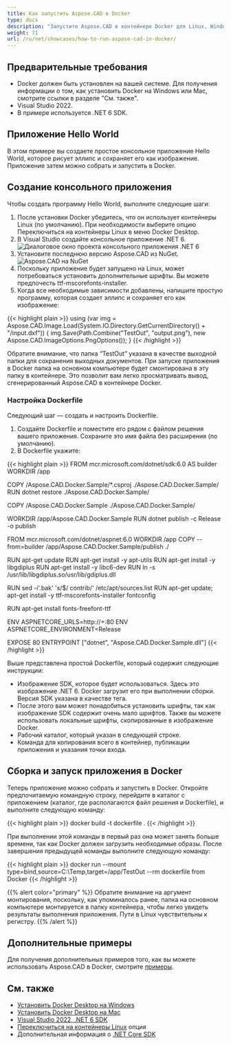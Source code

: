 ```yaml
---
title: Как запустить Aspose.CAD в Docker
type: docs
description: "Запустите Aspose.CAD в контейнере Docker для Linux, Windows Server и любой другой ОС."
weight: 71
url: /ru/net/showcases/how-to-run-aspose-cad-in-docker/
---
```


## Предварительные требования
- Docker должен быть установлен на вашей системе. Для получения информации о том, как установить Docker на Windows или Mac, смотрите ссылки в разделе "См. также".
- Visual Studio 2022.
- В примере используется .NET 6 SDK.

## Приложение Hello World

В этом примере вы создаете простое консольное приложение Hello World, которое рисует эллипс и сохраняет его как изображение. Приложение затем можно собрать и запустить в Docker.

## Создание консольного приложения

Чтобы создать программу Hello World, выполните следующие шаги:
1. После установки Docker убедитесь, что он использует контейнеры Linux (по умолчанию). При необходимости выберите опцию Переключиться на контейнеры Linux в меню Docker Desktop.
1. В Visual Studio создайте консольное приложение .NET 6.<br>
![Диалоговое окно проекта консольного приложения .NET 6](/_assets/showcases/docker/1.png)<br>
1. Установите последнюю версию Aspose.CAD из NuGet.<br>
![Aspose.CAD на NuGet](/_assets/showcases/docker/2.png)<br>
1. Поскольку приложение будет запущено на Linux, может потребоваться установить дополнительные шрифты. Вы можете предпочесть ttf-mscorefonts-installer.
1. Когда все необходимые зависимости добавлены, напишите простую программу, которая создает эллипс и сохраняет его как изображение:<br>

{{< highlight plain >}}
using (var img = Aspose.CAD.Image.Load(System.IO.Directory.GetCurrentDirectory() + "/input.dxf"))
{
	img.Save(Path.Combine("TestOut", "output.png"), new Aspose.CAD.ImageOptions.PngOptions());
}
{{< /highlight >}}

Обратите внимание, что папка “TestOut” указана в качестве выходной папки для сохранения выходных документов. При запуске приложения в Docker папка на основном компьютере будет смонтирована в эту папку в контейнере. Это позволит вам легко просматривать вывод, сгенерированный Aspose.CAD в контейнере Docker.

### Настройка Dockerfile

Следующий шаг — создать и настроить Dockerfile.

1. Создайте Dockerfile и поместите его рядом с файлом решения вашего приложения. Сохраните это имя файла без расширения (по умолчанию).
1. В Dockerfile укажите:

{{< highlight plain >}}
FROM mcr.microsoft.com/dotnet/sdk:6.0 AS builder
WORKDIR /app

COPY /Aspose.CAD.Docker.Sample/*.csproj ./Aspose.CAD.Docker.Sample/
RUN dotnet restore ./Aspose.CAD.Docker.Sample/

COPY /Aspose.CAD.Docker.Sample ./Aspose.CAD.Docker.Sample/

WORKDIR /app/Aspose.CAD.Docker.Sample
RUN dotnet publish -c Release -o publish

FROM mcr.microsoft.com/dotnet/aspnet:6.0
WORKDIR /app
COPY --from=builder /app/Aspose.CAD.Docker.Sample/publish ./

RUN apt-get update
RUN apt-get install -y apt-utils
RUN apt-get install -y libgdiplus
RUN apt-get install -y libc6-dev 
RUN ln -s /usr/lib/libgdiplus.so/usr/lib/gdiplus.dll

RUN sed -i'.bak' 's/$/ contrib/' /etc/apt/sources.list
RUN apt-get update; apt-get install -y ttf-mscorefonts-installer fontconfig

RUN apt-get install fonts-freefont-ttf

ENV ASPNETCORE_URLS=http://+:80
ENV ASPNETCORE_ENVIRONMENT=Release

EXPOSE 80
ENTRYPOINT ["dotnet", "Aspose.CAD.Docker.Sample.dll"]
{{< /highlight >}}

Выше представлена простой Dockerfile, который содержит следующие инструкции:

- Изображение SDK, которое будет использоваться. Здесь это изображение .NET 6. Docker загрузит его при выполнении сборки. Версия SDK указана в качестве тега.
- После этого вам может понадобиться установить шрифты, так как изображение SDK содержит очень мало шрифтов. Также вы можете использовать локальные шрифты, скопированные в изображение Docker.
- Рабочий каталог, который указан в следующей строке.
- Команда для копирования всего в контейнер, публикации приложения и указания точки входа.

## Сборка и запуск приложения в Docker

Теперь приложение можно собрать и запустить в Docker. Откройте предпочитаемую командную строку, перейдите в каталог с приложением (каталог, где располагаются файл решения и Dockerfile), и выполните следующую команду:

{{< highlight plain >}}
docker build -t dockerfile .
{{< /highlight >}}

При выполнении этой команды в первый раз она может занять больше времени, так как Docker должен загрузить необходимые образы. После завершения предыдущей команды выполните следующую команду:

{{< highlight plain >}}
docker run --mount type=bind,source=C:\Temp,target=/app/TestOut --rm dockerfile from Docker
{{< /highlight >}}

{{% alert color="primary" %}} 
Обратите внимание на аргумент монтирования, поскольку, как упоминалось ранее, папка на основном компьютере монтируется в папку контейнера, чтобы легко увидеть результаты выполнения приложения. Пути в Linux чувствительны к регистру.
{{% /alert %}}

## Дополнительные примеры

Для получения дополнительных примеров того, как вы можете использовать Aspose.CAD в Docker, смотрите [примеры](https://github.com/aspose-cad/Aspose.CAD-Documentation).

## См. также

- [Установить Docker Desktop на Windows](https://docs.docker.com/docker-for-windows/install/)
- [Установить Docker Desktop на Mac](https://docs.docker.com/docker-for-mac/install/)
- [Visual Studio 2022, .NET 6 SDK](https://docs.microsoft.com/en-us/dotnet/core/install/windows?tabs=net60#dependencies)
- [Переключиться на контейнеры Linux](https://docs.docker.com/docker-for-windows/#switch-between-windows-and-linux-containers) опция
- Дополнительная информация о [.NET Core SDK](https://hub.docker.com/_/microsoft-dotnet-sdk)
